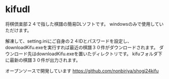 # kifudl

将棋倶楽部２４で指した棋譜の簡易DLソフトです。
windowsのみで使用していただけます。

解凍して、setting.iniにご自身の２４IDとパスワードを設定し、downloadKifu.exeを実行すれば最近の棋譜３０件がダウンロードされます。
ダウンロード先はdownloadKifu.exeを置いたディレクトリです。
kifuフォルダ下に最新の棋譜３０件が出力されます。

オープンソースで開発しています
https://github.com/nonbiriya/shogi24kifu
